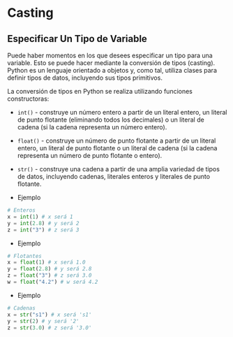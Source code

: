 # Casting

## Especificar Un Tipo de Variable

Puede haber momentos en los que desees especificar un tipo para una variable. Esto se puede hacer mediante la conversión de tipos (casting). Python es un lenguaje orientado a objetos y, como tal, utiliza clases para definir tipos de datos, incluyendo sus tipos primitivos.

La conversión de tipos en Python se realiza utilizando funciones constructoras:

- `int()` - construye un número entero a partir de un literal entero, un literal de punto flotante (eliminando todos los decimales) o un literal de cadena (si la cadena representa un número entero).
- `float()` - construye un número de punto flotante a partir de un literal entero, un literal de punto flotante o un literal de cadena (si la cadena representa un número de punto flotante o entero).
- `str()` - construye una cadena a partir de una amplia variedad de tipos de datos, incluyendo cadenas, literales enteros y literales de punto flotante.

- Ejemplo

```python
# Enteros
x = int(1) # x será 1
y = int(2.8) # y será 2
z = int("3") # z será 3
```

- Ejemplo

```python
# Flotantes
x = float(1) # x será 1.0
y = float(2.8) # y será 2.8
z = float("3") # z será 3.0
w = float("4.2") # w será 4.2
```

- Ejemplo

```python
# Cadenas
x = str("s1") # x será 's1'
y = str(2) # y será '2'
z = str(3.0) # z será '3.0'
```
